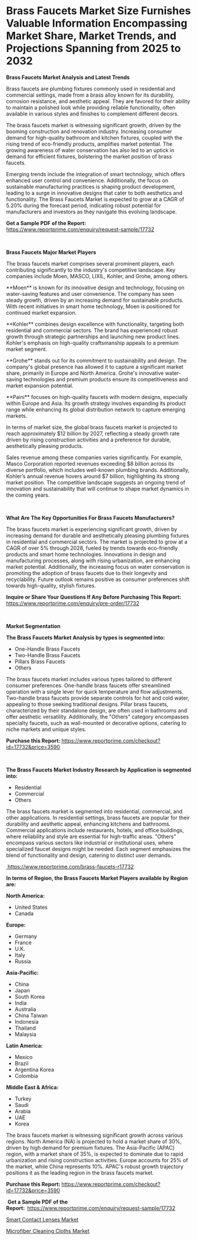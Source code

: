 <p><h1>Brass Faucets Market Size Furnishes Valuable Information Encompassing Market Share, Market Trends, and Projections Spanning from 2025 to 2032</h1></p><p><strong>Brass Faucets Market Analysis and Latest Trends</strong></p>
<p><p>Brass faucets are plumbing fixtures commonly used in residential and commercial settings, made from a brass alloy known for its durability, corrosion resistance, and aesthetic appeal. They are favored for their ability to maintain a polished look while providing reliable functionality, often available in various styles and finishes to complement different decors.</p><p>The brass faucets market is witnessing significant growth, driven by the booming construction and renovation industry. Increasing consumer demand for high-quality bathroom and kitchen fixtures, coupled with the rising trend of eco-friendly products, amplifies market potential. The growing awareness of water conservation has also led to an uptick in demand for efficient fixtures, bolstering the market position of brass faucets.</p><p>Emerging trends include the integration of smart technology, which offers enhanced user control and convenience. Additionally, the focus on sustainable manufacturing practices is shaping product development, leading to a surge in innovative designs that cater to both aesthetics and functionality. The Brass Faucets Market is expected to grow at a CAGR of 5.20% during the forecast period, indicating robust potential for manufacturers and investors as they navigate this evolving landscape.</p></p>
<p><strong>Get a Sample PDF of the Report:&nbsp;</strong> <a href="https://www.reportprime.com/enquiry/request-sample/17732?utm_campaign=1871&utm_medium=2&utm_source=Github&utm_content=ia&utm_term=18032025&utm_id=brass-faucets">https://www.reportprime.com/enquiry/request-sample/17732</a></p>
<p>&nbsp;</p>
<p><strong>Brass Faucets Major Market Players</strong></p>
<p><p>The brass faucets market comprises several prominent players, each contributing significantly to the industry's competitive landscape. Key companies include Moen, MASCO, LIXIL, Kohler, and Grohe, among others.</p><p>**Moen** is known for its innovative design and technology, focusing on water-saving features and user convenience. The company has seen steady growth, driven by an increasing demand for sustainable products. With recent initiatives in smart home technology, Moen is positioned for continued market expansion.</p><p>**Kohler** combines design excellence with functionality, targeting both residential and commercial sectors. The brand has experienced robust growth through strategic partnerships and launching new product lines. Kohler's emphasis on high-quality craftsmanship appeals to a premium market segment.</p><p>**Grohe** stands out for its commitment to sustainability and design. The company's global presence has allowed it to capture a significant market share, primarily in Europe and North America. Grohe's innovative water-saving technologies and premium products ensure its competitiveness and market expansion potential.</p><p>**Paini** focuses on high-quality faucets with modern designs, especially within Europe and Asia. Its growth strategy involves expanding its product range while enhancing its global distribution network to capture emerging markets.</p><p>In terms of market size, the global brass faucets market is projected to reach approximately $12 billion by 2027, reflecting a steady growth rate driven by rising construction activities and a preference for durable, aesthetically pleasing products.</p><p>Sales revenue among these companies varies significantly. For example, Masco Corporation reported revenues exceeding $8 billion across its diverse portfolio, which includes well-known plumbing brands. Additionally, Kohler’s annual revenue hovers around $7 billion, highlighting its strong market position. The competitive landscape suggests an ongoing trend of innovation and sustainability that will continue to shape market dynamics in the coming years.</p></p>
<p>&nbsp;</p>
<p><strong>What Are The Key Opportunities For Brass Faucets Manufacturers?</strong></p>
<p><p>The brass faucets market is experiencing significant growth, driven by increasing demand for durable and aesthetically pleasing plumbing fixtures in residential and commercial sectors. The market is projected to grow at a CAGR of over 5% through 2028, fueled by trends towards eco-friendly products and smart home technologies. Innovations in design and manufacturing processes, along with rising urbanization, are enhancing market potential. Additionally, the increasing focus on water conservation is promoting the adoption of brass faucets due to their longevity and recyclability. Future outlook remains positive as consumer preferences shift towards high-quality, stylish fixtures.</p></p>
<p><strong>Inquire or Share Your Questions If Any Before Purchasing This Report:</strong> <a href="https://www.reportprime.com/enquiry/pre-order/17732?utm_campaign=1871&utm_medium=2&utm_source=Github&utm_content=ia&utm_term=18032025&utm_id=brass-faucets">https://www.reportprime.com/enquiry/pre-order/17732</a></p>
<p>&nbsp;</p>
<p><strong>Market Segmentation</strong></p>
<p><strong>The Brass Faucets Market Analysis by types is segmented into:</strong></p>
<p><ul><li>One-Handle Brass Faucets</li><li>Two-Handle Brass Faucets</li><li>Pillars Brass Faucets</li><li>Others</li></ul></p>
<p><p>The brass faucets market includes various types tailored to different consumer preferences. One-handle brass faucets offer streamlined operation with a single lever for quick temperature and flow adjustments. Two-handle brass faucets provide separate controls for hot and cold water, appealing to those seeking traditional designs. Pillar brass faucets, characterized by their standalone design, are often used in bathrooms and offer aesthetic versatility. Additionally, the "Others" category encompasses specialty faucets, such as wall-mounted or decorative options, catering to niche markets and unique styles.</p></p>
<p><strong>Purchase this Report:&nbsp;</strong><a href="https://www.reportprime.com/checkout?id=17732&price=3590&utm_campaign=1871&utm_medium=2&utm_source=Github&utm_content=ia&utm_term=18032025&utm_id=brass-faucets">https://www.reportprime.com/checkout?id=17732&price=3590</a></p>
<p>&nbsp;</p>
<p><strong>The Brass Faucets Market Industry Research by Application is segmented into:</strong></p>
<p><ul><li>Residential</li><li>Commercial</li><li>Others</li></ul></p>
<p><p>The brass faucets market is segmented into residential, commercial, and other applications. In residential settings, brass faucets are popular for their durability and aesthetic appeal, enhancing kitchens and bathrooms. Commercial applications include restaurants, hotels, and office buildings, where reliability and style are essential for high-traffic areas. "Others" encompass various sectors like industrial or institutional uses, where specialized faucet designs might be needed. Each segment emphasizes the blend of functionality and design, catering to distinct user demands.</p></p>
<p><a href="https://www.reportprime.com/brass-faucets-r17732?utm_campaign=1871&utm_medium=2&utm_source=Github&utm_content=ia&utm_term=18032025&utm_id=brass-faucets">&nbsp;https://www.reportprime.com/brass-faucets-r17732</a></p>
<p><strong>In terms of Region, the Brass Faucets Market Players available by Region are:</strong></p>
<p>
    <p> <strong> North America: </strong>
        <ul>
            <li>United States</li>
            <li>Canada</li>
        </ul>
        </p> 
    <p> <strong> Europe: </strong>
        <ul>
            <li>Germany</li>
            <li>France</li>
            <li>U.K.</li>
            <li>Italy</li>
            <li>Russia</li>
        </ul>
        </p> 
    <p> <strong> Asia-Pacific: </strong>
        <ul>
            <li>China</li>
            <li>Japan</li>
            <li>South Korea</li>
            <li>India</li>
            <li>Australia</li>
            <li>China Taiwan</li>
            <li>Indonesia</li>
            <li>Thailand</li>
            <li>Malaysia</li>
        </ul>
        </p> 
    <p> <strong> Latin America: </strong>
        <ul>
            <li>Mexico</li>
            <li>Brazil</li>
            <li>Argentina Korea</li>
            <li>Colombia</li>
        </ul>
        </p> 
    <p> <strong> Middle East & Africa: </strong>
        <ul>
            <li>Turkey</li>
            <li>Saudi</li>
            <li>Arabia</li>
            <li>UAE</li>
            <li>Korea</li>
        </ul>
    </p>
    </p>
<p><p>The brass faucets market is witnessing significant growth across various regions. North America (NA) is projected to hold a market share of 30%, driven by high demand for premium fixtures. The Asia-Pacific (APAC) region, with a market share of 35%, is expected to dominate due to rapid urbanization and rising construction activities. Europe accounts for 25% of the market, while China represents 10%. APAC's robust growth trajectory positions it as the leading region in the brass faucets market.</p></p>
<p><strong>Purchase this Report: </strong><a href="https://www.reportprime.com/checkout?id=17732&price=3590&utm_campaign=1871&utm_medium=2&utm_source=Github&utm_content=ia&utm_term=18032025&utm_id=brass-faucets">https://www.reportprime.com/checkout?id=17732&price=3590</a></p>
<p>&nbsp;<strong>Get a Sample PDF of the Report:&nbsp;&nbsp;</strong><a href="https://www.reportprime.com/enquiry/request-sample/17732?utm_campaign=1871&utm_medium=2&utm_source=Github&utm_content=ia&utm_term=18032025&utm_id=brass-faucets">https://www.reportprime.com/enquiry/request-sample/17732</a></p>
<p><strong></strong></p>
<p><p><a href="https://github.com/marloy8/Market-Research-Report-List-7/blob/main/smart-contact-lenses-market.md?utm_campaign=1871&utm_medium=2&utm_source=Github&utm_content=ia&utm_term=18032025&utm_id=brass-faucets">Smart Contact Lenses Market</a></p><p><a href="https://github.com/WillieWoodard/Market-Research-Report-List-7/blob/main/microfiber-cleaning-cloths-market.md?utm_campaign=1871&utm_medium=2&utm_source=Github&utm_content=ia&utm_term=18032025&utm_id=brass-faucets">Microfiber Cleaning Cloths Market</a></p></p>